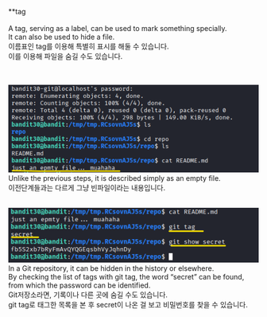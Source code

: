 **tag<br>
<br>
A tag, serving as a label, can be used to mark something specially.<br>
It can also be used to hide a file.<br>
이름표인 tag를 이용해 특별히 표시를 해둘 수 있습니다. <br>
이를 이용해 파일을 숨길 수도 있습니다.<br>
<Br>
<Br>


![image break](/Pictur/Level30/bandit1.png) <br>
Unlike the previous steps, it is described simply as an empty file.<br>
이전단계들과는 다르게 그냥 빈파일이라는 내용입니다.<br>
<br>

![image break](/Pictur/Level30/bandit2.png) <br>
In a Git repository, it can be hidden in the history or elsewhere.<br>
By checking the list of tags with git tag, the word “secret” can be found, from which the password can be identified.<Br>
Git저장소라면, 기록이나 다른 곳에 숨길 수도 있습니다.<br>
git tag로 태그한 목록을 본 후 secret이 나온 걸 보고 비밀번호를 찾을 수 있습니다.
